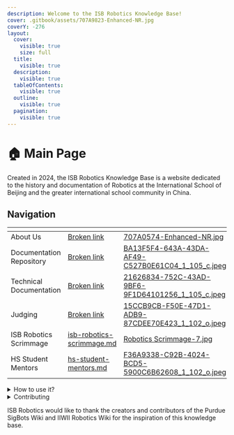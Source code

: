 ```yaml
---
description: Welcome to the ISB Robotics Knowledge Base!
cover: .gitbook/assets/707A9823-Enhanced-NR.jpg
coverY: -276
layout:
  cover:
    visible: true
    size: full
  title:
    visible: true
  description:
    visible: true
  tableOfContents:
    visible: true
  outline:
    visible: true
  pagination:
    visible: true
---
```


# 🏠 Main Page

Created in 2024, the ISB Robotics Knowledge Base is a website dedicated to the history and documentation of Robotics at the International School of Beijing and the greater international school community in China.&#x20;

## Navigation

<table data-view="cards"><thead><tr><th></th><th data-hidden data-card-target data-type="content-ref"></th><th data-hidden data-card-cover data-type="files"></th></tr></thead><tbody><tr><td>About Us</td><td><a href="broken-reference">Broken link</a></td><td><a href=".gitbook/assets/707A0574-Enhanced-NR.jpg">707A0574-Enhanced-NR.jpg</a></td></tr><tr><td>Documentation Repository</td><td><a href="broken-reference">Broken link</a></td><td><a href=".gitbook/assets/BA13F5F4-643A-43DA-AF49-C527B0E61C04_1_105_c.jpeg">BA13F5F4-643A-43DA-AF49-C527B0E61C04_1_105_c.jpeg</a></td></tr><tr><td>Technical Documentation</td><td><a href="broken-reference">Broken link</a></td><td><a href=".gitbook/assets/21626834-752C-43AD-9BF6-9F1D64101256_1_105_c.jpeg">21626834-752C-43AD-9BF6-9F1D64101256_1_105_c.jpeg</a></td></tr><tr><td>Judging</td><td><a href="broken-reference">Broken link</a></td><td><a href=".gitbook/assets/15CCB9CB-F50E-47D1-ADB9-87CDEE70E423_1_102_o.jpeg">15CCB9CB-F50E-47D1-ADB9-87CDEE70E423_1_102_o.jpeg</a></td></tr><tr><td>ISB Robotics Scrimmage</td><td><a href="about-us/programs-and-initiatives/isb-robotics-scrimmage.md">isb-robotics-scrimmage.md</a></td><td><a href=".gitbook/assets/Robotics Scrimmage-7.jpg">Robotics Scrimmage-7.jpg</a></td></tr><tr><td>HS Student Mentors</td><td><a href="about-us/programs-and-initiatives/hs-student-mentors.md">hs-student-mentors.md</a></td><td><a href=".gitbook/assets/F36A9338-C92B-4024-BCD5-5900C6B62608_1_102_o.jpeg">F36A9338-C92B-4024-BCD5-5900C6B62608_1_102_o.jpeg</a></td></tr></tbody></table>

<details>

<summary>How to use it?</summary>

Use the menu above or the side menu to navigate between pages!&#x20;

</details>

<details>

<summary>Contributing</summary>

ISB Robotics members with existing access to the GitBook may submit pull requests and merge changes directly. If you are an ISB Robotics member but do not have access to the GitBook contributor panel, please contact one of the club executives or follow the guidelines below for non-members.

Other users who wish to submit changes/updates may email the current Club President (samuel.yao@student.isb.edu.cn) or Lead Designer (george.xu@student.isb.bj.edu.cn) for submission requests. In requests, please submit the following information:

* Contributor name/username
* Organization/school (if applicable)
* Section (About Us, Documentation Repository, Technical Documentation, Judging, etc.)
* Submitted content
* Any additional information

</details>

ISB Robotics would like to thank the creators and contributors of the Purdue SigBots Wiki and IIWII Robotics Wiki for the inspiration of this knowledge base.
